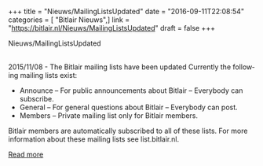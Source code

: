 +++
title = "Nieuws/MailingListsUpdated"
date = "2016-09-11T22:08:54"
categories = [ "Bitlair Nieuws",]
link = "https://bitlair.nl/Nieuws/MailingListsUpdated"
draft = false
+++

<div class="mw-content-ltr mw-parser-output" dir="ltr" lang="en"><p><a class="mw-selflink selflink">Nieuws/MailingListsUpdated</a>
</p></div><div class="mw-content-ltr mw-parser-output" dir="ltr" lang="en"><p><br />
2015/11/08 - The Bitlair mailing lists have been updated
Currently the following mailing lists exist:
</p>
<ul><li>Announce – For public announcements about Bitlair – Everybody can subscribe.</li>
<li>General – For general questions about Bitlair – Everybody can post.</li>
<li>Members – Private mailing list only for Bitlair members.</li></ul>
<p>Bitlair members are automatically subscribed to all of these lists. For more information about these mailing lists see list.bitlair.nl.
</p></div>

[Read more](https://bitlair.nl/Nieuws/MailingListsUpdated)